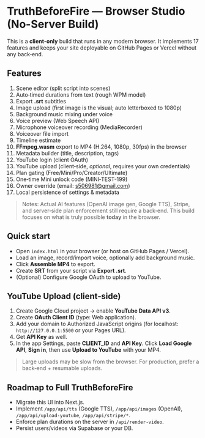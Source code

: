 # TruthBeforeFire — Browser Studio (No-Server Build)

This is a **client‑only** build that runs in any modern browser. It implements 17 features and keeps your site deployable on GitHub Pages or Vercel without any back‑end.

## Features
1) Scene editor (split script into scenes)  
2) Auto‑timed durations from text (rough WPM model)  
3) Export **.srt** subtitles  
4) Image upload (first image is the visual; auto letterboxed to 1080p)  
5) Background music mixing under voice  
6) Voice preview (Web Speech API)  
7) Microphone voiceover recording (MediaRecorder)  
8) Voiceover file import  
9) Timeline estimate  
10) **FFmpeg.wasm** export to MP4 (H.264, 1080p, 30fps) in the browser  
11) Metadata builder (title, description, tags)  
12) YouTube login (client OAuth)  
13) YouTube upload (client‑side, *optional*, requires your own credentials)  
14) Plan gating (Free/Mini/Pro/Creator/Ultimate)  
15) One‑time Mini unlock code (MINI‑TEST-199)  
16) Owner override (email: s506981@gmail.com)  
17) Local persistence of settings & metadata  

> Notes: Actual AI features (OpenAI image gen, Google TTS), Stripe, and server‑side plan enforcement still require a back‑end. This build focuses on what is truly possible **today** in the browser.

## Quick start
- Open `index.html` in your browser (or host on GitHub Pages / Vercel).  
- Load an image, record/import voice, optionally add background music.  
- Click **Assemble MP4** to export.  
- Create **SRT** from your script via **Export .srt**.  
- (Optional) Configure Google OAuth to upload to YouTube.

## YouTube Upload (client‑side)
1. Create Google Cloud project → enable **YouTube Data API v3**.  
2. Create **OAuth Client ID** (type: Web application).  
3. Add your domain to Authorized JavaScript origins (for localhost: `http://127.0.0.1:5500` or your Pages URL).  
4. Get **API Key** as well.  
5. In the app Settings, paste **CLIENT_ID** and **API Key**. Click **Load Google API**, **Sign in**, then use **Upload to YouTube** with your MP4.  

> Large uploads may be slow from the browser. For production, prefer a back‑end + resumable uploads.

## Roadmap to Full TruthBeforeFire
- Migrate this UI into Next.js.  
- Implement `/app/api/tts` (Google TTS), `/app/api/images` (OpenAI), `/app/api/upload-youtube`, `/app/api/stripe/*`.  
- Enforce plan durations on the server in `/api/render-video`.  
- Persist users/videos via Supabase or your DB.
